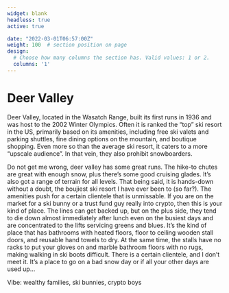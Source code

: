 ```yaml
---
widget: blank
headless: true
active: true

date: "2022-03-01T06:57:00Z"
weight: 100  # section position on page
design:
  # Choose how many columns the section has. Valid values: 1 or 2.
  columns: '1'
---
```


# Deer Valley
Deer Valley, located in the Wasatch Range, built its first runs in 1936 and was host to the 2002 Winter Olympics. Often it is ranked the “top” ski resort in the US, primarily based on its amenities, including free ski valets and parking shuttles, fine dining options on the mountain, and boutique shopping. Even more so than the average ski resort, it caters to a more “upscale audience”. In that vein, they also prohibit snowboarders. 


Do not get me wrong, deer valley has some great runs. The hike-to chutes are great with enough snow, plus there’s some good cruising glades. It’s also got a range of terrain for all levels. That being said, it is hands-down without a doubt, the boujiest ski resort I have ever been to (so far?). The amenities push for a certain clientele that is unmissable. If you are on the market for a ski bunny or a trust fund guy really into crypto, then this is your kind of place. The lines can get backed up, but on the plus side, they tend to die down almost immediately after lunch even on the busiest days and are concentrated to the lifts servicing greens and blues. It’s the kind of place that has bathrooms with heated floors, floor to ceiling wooden stall doors, and reusable hand towels to dry. At the same time, the stalls have no racks to put your gloves on and marble bathroom floors with no rugs, making walking in ski boots difficult. There is a certain clientele, and I don’t meet it. It’s a place to go on a bad snow day or if all your other days are used up…    

Vibe: wealthy families, ski bunnies, crypto boys
